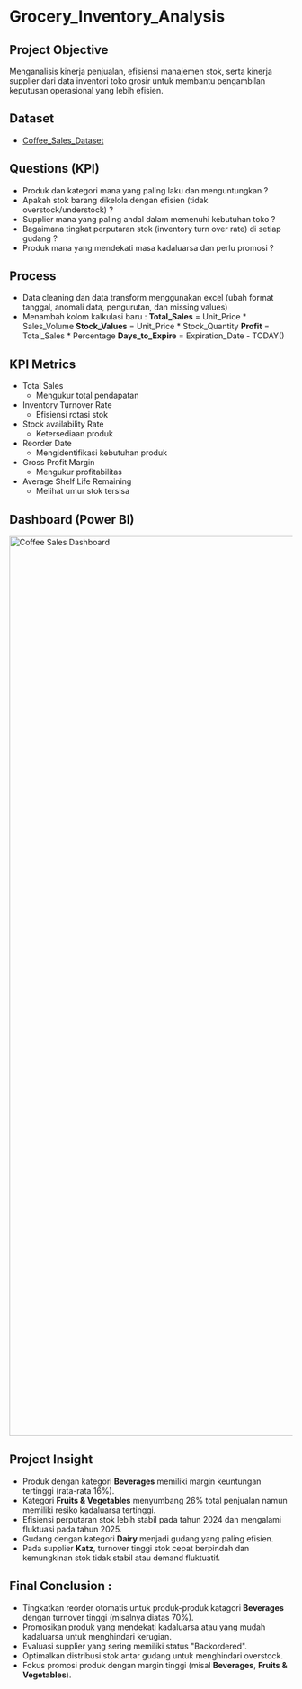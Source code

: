 # Grocery_Inventory_Analysis
## Project Objective
Menganalisis kinerja penjualan, efisiensi manajemen stok, serta kinerja supplier dari data inventori toko grosir untuk membantu pengambilan keputusan operasional yang lebih efisien.

## Dataset
- <a href = https://github.com/riovernando97/Documenting_Example/blob/73565fb63e79686b927651447e1b84c19bdaaaa7/CoffeeSalesData.xlsx>Coffee_Sales_Dataset</a>
  
## Questions (KPI)
  - Produk dan kategori mana yang paling laku dan menguntungkan ?
  - Apakah stok barang dikelola dengan efisien (tidak overstock/understock) ?
  - Supplier mana yang paling andal dalam memenuhi kebutuhan toko ?
  - Bagaimana tingkat perputaran stok (inventory turn over rate) di setiap gudang ?
  - Produk mana yang mendekati masa kadaluarsa dan perlu promosi ?
  
## Process
  - Data cleaning dan data transform menggunakan excel (ubah format tanggal, anomali data, pengurutan, dan missing values)
  - Menambah kolom kalkulasi baru :
    <b>Total_Sales</b> = Unit_Price * Sales_Volume
    <b>Stock_Values</b> = Unit_Price * Stock_Quantity
    <b>Profit</b> = Total_Sales * Percentage
    <b>Days_to_Expire</b> = Expiration_Date - TODAY()

## KPI Metrics
  - Total Sales
    - Mengukur total pendapatan
  - Inventory Turnover Rate
    - Efisiensi rotasi stok
  - Stock availability Rate
    - Ketersediaan produk
  - Reorder Date
    - Mengidentifikasi kebutuhan produk
  - Gross Profit Margin
    - Mengukur profitabilitas
  - Average Shelf Life Remaining
    - Melihat umur stok tersisa

## Dashboard (Power BI)
  <img width="2767" height="1600" alt="Coffee Sales Dashboard" src="https://github.com/user-attachments/assets/456aee34-8139-4f26-ac66-9549a2fc32cf" />

## Project Insight
-	Produk dengan kategori <b>Beverages</b> memiliki margin keuntungan tertinggi (rata-rata 16%).
-	Kategori <b>Fruits & Vegetables</b> menyumbang 26% total penjualan namun memiliki resiko kadaluarsa tertinggi.
-	Efisiensi perputaran stok lebih stabil pada tahun 2024 dan mengalami fluktuasi pada tahun 2025.
-	Gudang dengan kategori <b>Dairy</b> menjadi gudang yang paling efisien.
-	Pada supplier <b>Katz</b>, turnover tinggi stok cepat berpindah dan kemungkinan stok tidak stabil atau demand fluktuatif.

## Final Conclusion :
-	Tingkatkan reorder otomatis untuk produk-produk katagori <b>Beverages</b> dengan turnover tinggi (misalnya diatas 70%).
-	Promosikan produk yang mendekati kadaluarsa atau yang mudah kadaluarsa untuk menghindari kerugian.
-	Evaluasi supplier yang sering memiliki status "Backordered".
-	Optimalkan distribusi stok antar gudang untuk menghindari overstock.
-	Fokus promosi produk dengan margin tinggi (misal <b>Beverages</b>, <b>Fruits & Vegetables</b>).

  
